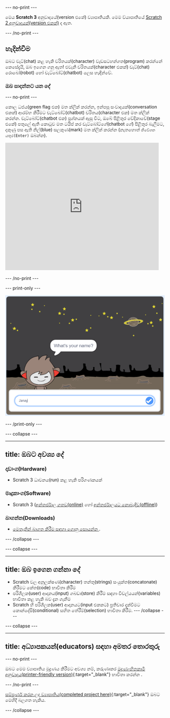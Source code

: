 \--- no-print \---

මෙය **Scratch 3** අනුවාදයේ(version එකේ) ව්‍යාපෘතියකි. මෙම ව්යාපෘතියේ [Scratch 2 අනුවාදයක්(version එකක්)](https://projects.raspberrypi.org/en/projects/chatbot-scratch2) ද ඇත.

\--- /no-print \---

## හැදින්වීම

ඔබට චැට්(chat) කළ හැකි චරිතයක්(character) වැඩසටහන්ගත(program) කරන්නේ කෙසේදැයි, ඔබ ඉගෙන ගනු ඇත! එවැනි චරිතයක්(character එකක්) චැට්(chat) රොබෝ(robot) හෝ චැට්බෝට්(chatbot) ලෙස හැඳින්වේ.

### ඔබ සාදන්නට යන දේ

\--- no-print \---

කොල ධජය(green flag එක) මත ක්ලික් කරන්න, ඉන්පසු සංවාදයක්(conversation එකක්) ආරම්භ කිරීමට චැට්බෝට්(chatbot) චරිතය(character එක) මත ක්ලික් කරන්න. චැට්බෝට්(chatbot එක) ප්‍රශ්නයක් ඇසූ විට, ඔබේ පිළිතුර වේදිකාවේ(stage එකේ) පතුලේ ඇති කොටුව මත ටයිප් කර චැට්බෝට්ගේ(chatbot ගේ) පිළිතුර බැලීමට, දකුණු පස ඇති නිල්(blue) සලකුණ(mark) මත ක්ලික් කරන්න (නැතහොත් `නිවේශන යතුර(Enter)` ඔබන්න).

<div class="scratch-preview">
  <iframe allowtransparency="true" width="485" height="402" src="https://scratch.mit.edu/projects/embed/248864190/?autostart=false" 
  frameborder="0" scrolling="no"></iframe>
</div>

\--- /no-print \---

\--- print-only \---

![සම්පූර්ණ ව්‍යාපෘතිය](images/chatbot-preview.png)

\--- /print-only \---

\--- collapse \---

* * *

## title: ඔබට අවශ්‍ය දේ

### දෘඩාංග(Hardware)

- Scratch 3 ධාවනය(run) කළ හැකි පරිගණකයක්

### මෘදුකාංග(Software)

- Scratch 3 ([අන්තර්ජාල ගතව(online)](https://rpf.io/scratchon) හෝ [අන්තර්ජාලයට නොබැඳිව(offline)](https://rpf.io/scratchoff))

### බාගන්න(Downloads)

- [ මෙතැනින් බාගත කිරීම සඳහා ගොනු සොයන්න ](http://rpf.io/p/en/chatbot-go) .

\--- /collapse \---

\--- collapse \---

* * *

## title: ඔබ ඉගෙන ගන්නා දේ

- Scratch වල අනුලක්ෂණ(character) තන්තු(strings) සංයුක්ත(concatonate) කිරීමට කේත(code) භාවිතා කිරීම
- පරිශීලක(user) ආදානය(input) ගබඩා(store) කිරීම සඳහා විචල්යයන්(variables) භාවිතා කළ හැකි බව දැන ගැනීම
- Scratch හි පරිශීලක(user) ආදානයට(input එකකට) ප්‍රතිචාර දැක්වීමට කොන්දේසි(conditional) සහිත තේරීම්(selection) භාවිතා කිරීම. \--- /collapse \---

\--- collapse \---

* * *

## title: අධ්‍යාපකයන්(educators) සඳහා අමතර තොරතුරු

\--- no-print \---

ඔබට මෙම ව්‍යාපෘතිය මුද්‍රණය කිරීමට අවශ්‍ය නම්, කරුණාකර [මුද්‍රණ-හිතකාමී අනුවාදය(printer-friendly version)](https://projects.raspberrypi.org/en/projects/chatbot/print){:target="_blank"} භාවිතා කරන්න .

\--- /no-print \---

[සම්පුර්ණ කරන ලද ව්‍යාපෘතිය(completed project here)](http://rpf.io/p/en/chatbot-get){:target="_blank"} ඔබට මෙහිදී බලගත හැකිය.

\--- /collapse \---